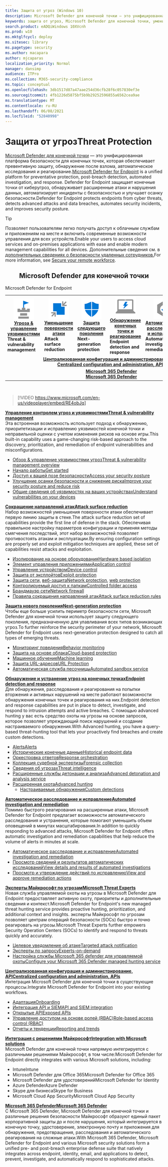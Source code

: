 ```yaml
---
title: Защита от угроз (Windows 10)
description: Microsoft Defender для конечной точки — это унифицированная платформа безопасности для конечных точек, которая обеспечивает превентивную защиту, обнаружение после взлома, автоматическое исследования и реагирование.
keywords: защита от угроз, Microsoft Defender для конечной точки, уменьшение поверхности атаки, защита следующего поколения, обнаружение и нейтрализация атак на конечные точки, автоматическое расследование и реагирование, эксперты microsoft threat, Microsoft Secure Score для устройств, продвинутая охота, охота на киберугрозы, защита от веб-угроз
search.product: eADQiWindows 10XVcnh
ms.prod: w10
ms.mktglfcycl: deploy
ms.sitesec: library
ms.pagetype: security
ms.author: macapara
author: mjcaparas
localization_priority: Normal
manager: dansimp
audience: ITPro
ms.collection: M365-security-compliance
ms.topic: conceptual
ms.openlocfilehash: 3db1517d87a47aae254d36cfb28f6c057830ef3e
ms.sourcegitcommit: 4fb1226d5875bf5b9b29252596855a6562cea9ae
ms.translationtype: MT
ms.contentlocale: ru-RU
ms.lasthandoff: 06/08/2021
ms.locfileid: "52840998"
---
```

# <a name="threat-protection"></a><span data-ttu-id="5704f-104">Защита от угроз</span><span class="sxs-lookup"><span data-stu-id="5704f-104">Threat Protection</span></span>
<span data-ttu-id="5704f-105">[Microsoft Defender для конечной точки](/microsoft-365/security/defender-endpoint/microsoft-defender-advanced-threat-protection) — это унифицированная платформа безопасности для конечных точек, которая обеспечивает превентивную защиту, обнаружение после взлома, автоматическое исследования и реагирование.</span><span class="sxs-lookup"><span data-stu-id="5704f-105">[Microsoft Defender for Endpoint](/microsoft-365/security/defender-endpoint/microsoft-defender-advanced-threat-protection) is a unified platform for preventative protection, post-breach detection, automated investigation, and response.</span></span> <span data-ttu-id="5704f-106">Defender for Endpoint защищает конечные точки от киберугроз, обнаруживает расширенные атаки и нарушения данных, автоматизирует инциденты с безопасностью и улучшает осанку безопасности.</span><span class="sxs-lookup"><span data-stu-id="5704f-106">Defender for Endpoint protects endpoints from cyber threats, detects advanced attacks and data breaches, automates security incidents, and improves security posture.</span></span>

> [!TIP]
> <span data-ttu-id="5704f-107">Позволяет пользователям легко получать доступ к облачным службам и приложениям на месте и включить современные возможности управления для всех устройств.</span><span class="sxs-lookup"><span data-stu-id="5704f-107">Enable your users to access cloud services and on-premises applications with ease and enable modern management capabilities for all devices.</span></span> <span data-ttu-id="5704f-108">Дополнительные сведения см. в [дополнительных сведениях о безопасности удаленных сотрудников.](/enterprise-mobility-security/remote-work/)</span><span class="sxs-lookup"><span data-stu-id="5704f-108">For more information, see [Secure your remote workforce](/enterprise-mobility-security/remote-work/).</span></span> 

<center><h2><span data-ttu-id="5704f-109">Microsoft Defender для конечной точки</center></span><span class="sxs-lookup"><span data-stu-id="5704f-109">Microsoft Defender for Endpoint</center></span></span></h2>
<table>
<tr>
<td><a href="#tvm"><center><img src="images/TVM_icon.png" alt="threat and vulnerability icon"> <br><span data-ttu-id="5704f-110"><b>Угроза & управление уязвимостями</b></center></a></span><span class="sxs-lookup"><span data-stu-id="5704f-110"><b>Threat & vulnerability management</b></center></a></span></span></td>
<td><a href="#asr"><center><img src="images/asr-icon.png" alt="attack surface reduction icon"> <br><span data-ttu-id="5704f-111"><b>Уменьшение поверхности атаки</b></center></a></span><span class="sxs-lookup"><span data-stu-id="5704f-111"><b>Attack surface reduction</b></center></a></span></span></td>
<td><center><a href="#ngp"><img src="images/ngp-icon.png" alt="next generation protection icon"><br> <span data-ttu-id="5704f-112"><b>Защита следующего поколения</b></a></center></span><span class="sxs-lookup"><span data-stu-id="5704f-112"><b>Next-generation protection</b></a></center></span></span></td>
<td><center><a href="#edr"><img src="images/edr-icon.png" alt="endpoint detection and response icon"><br> <span data-ttu-id="5704f-113"><b>Обнаружение конечных точек и реагирование</b></a></center></span><span class="sxs-lookup"><span data-stu-id="5704f-113"><b>Endpoint detection and response</b></a></center></span></span></td>
<td><center><a href="#ai"><img src="images/air-icon.png" alt="automated investigation and remediation icon"><br> <span data-ttu-id="5704f-114"><b>Автоматическое расследование и исправление</b></a></center></span><span class="sxs-lookup"><span data-stu-id="5704f-114"><b>Automated investigation and remediation</b></a></center></span></span></td>
<td><center><a href="#mte"><img src="images/mte-icon.png" alt="microsoft threat experts icon"><br> <span data-ttu-id="5704f-115"><b>эксперты Майкрософт по угрозам</b></a></center></span><span class="sxs-lookup"><span data-stu-id="5704f-115"><b>Microsoft Threat Experts</b></a></center></span></span></td>
</tr>
<tr>
<td colspan="7"><span data-ttu-id="5704f-116">
<a href="#apis"><center><b>Централизованная конфигурация и администрирование, API</a></span><span class="sxs-lookup"><span data-stu-id="5704f-116">
<a href="#apis"><center><b>Centralized configuration and administration, APIs</a></span></span></b></center></td>
</tr>
<tr>
<td colspan="7"><span data-ttu-id="5704f-117"><a href="#mtp"><center><b>Microsoft 365 Defender</a></span><span class="sxs-lookup"><span data-stu-id="5704f-117"><a href="#mtp"><center><b>Microsoft 365 Defender</a></span></span></center></b></td>
</tr>
</table>
<br>

<a name="tvm"></a>


>[!VIDEO https://www.microsoft.com/en-us/videoplayer/embed/RE4obJq]

<span data-ttu-id="5704f-118">**[Управление контролем угроз и уязвимостями](next-gen-threat-and-vuln-mgt.md)**</span><span class="sxs-lookup"><span data-stu-id="5704f-118">**[Threat & vulnerability management](next-gen-threat-and-vuln-mgt.md)**</span></span><br>
<span data-ttu-id="5704f-119">Эта встроенная возможность использует подход к обнаружению, приоритетизации и исправлению уязвимостей конечной точки и неправильной оценки с учетом изменения рисков на основе игры.</span><span class="sxs-lookup"><span data-stu-id="5704f-119">This built-in capability uses a game-changing risk-based approach to the discovery, prioritization, and remediation of endpoint vulnerabilities and misconfigurations.</span></span>

- [<span data-ttu-id="5704f-120">Обзор & управление уязвимостями угроз</span><span class="sxs-lookup"><span data-stu-id="5704f-120">Threat & vulnerability management overview</span></span>](next-gen-threat-and-vuln-mgt.md)
- [<span data-ttu-id="5704f-121">Начало работы</span><span class="sxs-lookup"><span data-stu-id="5704f-121">Get started</span></span>](tvm-prerequisites.md)
- [<span data-ttu-id="5704f-122">Доступ к вашей позе безопасности</span><span class="sxs-lookup"><span data-stu-id="5704f-122">Access your security posture</span></span>](tvm-dashboard-insights.md)
- [<span data-ttu-id="5704f-123">Улучшение осанки безопасности и снижение риска</span><span class="sxs-lookup"><span data-stu-id="5704f-123">Improve your security posture and reduce risk</span></span>](tvm-security-recommendation.md)
- [<span data-ttu-id="5704f-124">Общие сведения об уязвимостях на ваших устройствах</span><span class="sxs-lookup"><span data-stu-id="5704f-124">Understand vulnerabilities on your devices</span></span>](tvm-software-inventory.md)

<a name="asr"></a>

<span data-ttu-id="5704f-125">**[Сокращение направлений атак](overview-attack-surface-reduction.md)**</span><span class="sxs-lookup"><span data-stu-id="5704f-125">**[Attack surface reduction](overview-attack-surface-reduction.md)**</span></span><br>
<span data-ttu-id="5704f-126">Набор возможностей уменьшения поверхности атаки обеспечивает первую линию защиты в стеке.</span><span class="sxs-lookup"><span data-stu-id="5704f-126">The attack surface reduction set of capabilities provide the first line of defense in the stack.</span></span> <span data-ttu-id="5704f-127">Обеспечивая правильное настройку параметров конфигурации и применяя методы смягчения последствий, этот набор возможностей позволяет противостоять атакам и эксплуатации.</span><span class="sxs-lookup"><span data-stu-id="5704f-127">By ensuring configuration settings are properly set and exploit mitigation techniques are applied, these set of capabilities resist attacks and exploitation.</span></span>

- [<span data-ttu-id="5704f-128">Изолирование на основе оборудования</span><span class="sxs-lookup"><span data-stu-id="5704f-128">Hardware based isolation</span></span>](overview-hardware-based-isolation.md)
- [<span data-ttu-id="5704f-129">Элемент управления приложениями</span><span class="sxs-lookup"><span data-stu-id="5704f-129">Application control</span></span>](/windows/security/threat-protection/windows-defender-application-control/windows-defender-application-control)
- [<span data-ttu-id="5704f-130">Управление устройством</span><span class="sxs-lookup"><span data-stu-id="5704f-130">Device control</span></span>](/windows/security/threat-protection/device-guard/introduction-to-device-guard-virtualization-based-security-and-windows-defender-application-control)
- [<span data-ttu-id="5704f-131">Защита от эксплойтов</span><span class="sxs-lookup"><span data-stu-id="5704f-131">Exploit protection</span></span>](exploit-protection.md)
- <span data-ttu-id="5704f-132">[Защита сети,](network-protection.md) [веб-защита](web-protection-overview.md)</span><span class="sxs-lookup"><span data-stu-id="5704f-132">[Network protection](network-protection.md), [web protection](web-protection-overview.md)</span></span>
- [<span data-ttu-id="5704f-133">Контролируемый доступ к папкам</span><span class="sxs-lookup"><span data-stu-id="5704f-133">Controlled folder access</span></span>](controlled-folders.md)
- [<span data-ttu-id="5704f-134">Брандмауэр сети</span><span class="sxs-lookup"><span data-stu-id="5704f-134">Network firewall</span></span>](/windows/security/threat-protection/windows-firewall/windows-firewall-with-advanced-security)
- [<span data-ttu-id="5704f-135">Правила сокращения направлений атак</span><span class="sxs-lookup"><span data-stu-id="5704f-135">Attack surface reduction rules</span></span>](attack-surface-reduction.md)

<a name="ngp"></a>

<span data-ttu-id="5704f-136">**[Защита нового поколения](/windows/security/threat-protection/microsoft-defender-antivirus/microsoft-defender-antivirus-in-windows-10)**</span><span class="sxs-lookup"><span data-stu-id="5704f-136">**[Next-generation protection](/windows/security/threat-protection/microsoft-defender-antivirus/microsoft-defender-antivirus-in-windows-10)**</span></span><br>
<span data-ttu-id="5704f-137">Чтобы еще больше усилить периметр безопасности сети, Microsoft Defender для конечной точки использует защиту следующего поколения, предназначенную для улавливания всех типов возникающих угроз.</span><span class="sxs-lookup"><span data-stu-id="5704f-137">To further reinforce the security perimeter of your network, Microsoft Defender for Endpoint uses next-generation protection designed to catch all types of emerging threats.</span></span>

- [<span data-ttu-id="5704f-138">Мониторинг поведения</span><span class="sxs-lookup"><span data-stu-id="5704f-138">Behavior monitoring</span></span>](/windows/security/threat-protection/microsoft-defender-antivirus/configure-real-time-protection-microsoft-defender-antivirus)
- [<span data-ttu-id="5704f-139">Защита на основе облака</span><span class="sxs-lookup"><span data-stu-id="5704f-139">Cloud-based protection</span></span>](/windows/security/threat-protection/microsoft-defender-antivirus/configure-protection-features-microsoft-defender-antivirus)
- [<span data-ttu-id="5704f-140">Машинное обучение</span><span class="sxs-lookup"><span data-stu-id="5704f-140">Machine learning</span></span>](/windows/security/threat-protection/microsoft-defender-antivirus/utilize-microsoft-cloud-protection-microsoft-defender-antivirus)
- [<span data-ttu-id="5704f-141">Защита URL-адресов</span><span class="sxs-lookup"><span data-stu-id="5704f-141">URL Protection</span></span>](/windows/security/threat-protection/microsoft-defender-antivirus/configure-network-connections-microsoft-defender-antivirus)
- [<span data-ttu-id="5704f-142">Автоматическая служба песочницы</span><span class="sxs-lookup"><span data-stu-id="5704f-142">Automated sandbox service</span></span>](/windows/security/threat-protection/microsoft-defender-antivirus/configure-block-at-first-sight-microsoft-defender-antivirus)

<a name="edr"></a>

<span data-ttu-id="5704f-143">**[Обнаружение и устранение угроз на конечных точках](overview-endpoint-detection-response.md)**</span><span class="sxs-lookup"><span data-stu-id="5704f-143">**[Endpoint detection and response](overview-endpoint-detection-response.md)**</span></span><br>
<span data-ttu-id="5704f-144">Для обнаружения, расследования и реагирования на попытки вторжения и активных нарушений на месте работают возможности обнаружения конечных точек и реагирования на них.</span><span class="sxs-lookup"><span data-stu-id="5704f-144">Endpoint detection and response capabilities are put in place to detect, investigate, and respond to intrusion attempts and active breaches.</span></span> <span data-ttu-id="5704f-145">С помощью advanced hunting у вас есть средство охоты на угрозы на основе запросов, которое позволяет упреждающий поиск нарушений и создание настраиваемого обнаружения.</span><span class="sxs-lookup"><span data-stu-id="5704f-145">With Advanced hunting, you have a query-based threat-hunting tool that lets your proactively find breaches and create custom detections.</span></span>

- [<span data-ttu-id="5704f-146">Alerts</span><span class="sxs-lookup"><span data-stu-id="5704f-146">Alerts</span></span>](alerts-queue.md)
- [<span data-ttu-id="5704f-147">Исторические конечные данные</span><span class="sxs-lookup"><span data-stu-id="5704f-147">Historical endpoint data</span></span>](investigate-machines.md#timeline)
- [<span data-ttu-id="5704f-148">Оркестровка ответов</span><span class="sxs-lookup"><span data-stu-id="5704f-148">Response orchestration</span></span>](/windows/security/threat-protection/microsoft-defender-atp/respond-machine-alerts)
- [<span data-ttu-id="5704f-149">Коллекция судебной экспертизы</span><span class="sxs-lookup"><span data-stu-id="5704f-149">Forensic collection</span></span>](respond-machine-alerts.md#collect-investigation-package-from-devices)
- [<span data-ttu-id="5704f-150">Сведения об угрозах</span><span class="sxs-lookup"><span data-stu-id="5704f-150">Threat intelligence</span></span>](threat-indicator-concepts.md)
- [<span data-ttu-id="5704f-151">Расширенные службы детонации и анализа</span><span class="sxs-lookup"><span data-stu-id="5704f-151">Advanced detonation and analysis service</span></span>](respond-file-alerts.md#deep-analysis)
- [<span data-ttu-id="5704f-152">Расширенная охота</span><span class="sxs-lookup"><span data-stu-id="5704f-152">Advanced hunting</span></span>](advanced-hunting-overview.md)
    - [<span data-ttu-id="5704f-153">Настраиваемые обнаружения</span><span class="sxs-lookup"><span data-stu-id="5704f-153">Custom detections</span></span>](overview-custom-detections.md)

<a name="ai"></a>

<span data-ttu-id="5704f-154">**[Автоматическое расследование и исправление](automated-investigations.md)**</span><span class="sxs-lookup"><span data-stu-id="5704f-154">**[Automated investigation and remediation](automated-investigations.md)**</span></span><br>
<span data-ttu-id="5704f-155">Помимо быстрого реагирования на расширенные атаки, Microsoft Defender for Endpoint предлагает возможности автоматического расследования и устранения, которые помогают уменьшить объем оповещений в минутах масштабирования.</span><span class="sxs-lookup"><span data-stu-id="5704f-155">In addition to quickly responding to advanced attacks, Microsoft Defender for Endpoint offers automatic investigation and remediation capabilities that help reduce the volume of alerts in minutes at scale.</span></span>

- [<span data-ttu-id="5704f-156">Автоматическое расследование и исправление</span><span class="sxs-lookup"><span data-stu-id="5704f-156">Automated investigation and remediation</span></span>](automated-investigations.md)
- [<span data-ttu-id="5704f-157">Просмотр сведений и результатов автоматических исследований</span><span class="sxs-lookup"><span data-stu-id="5704f-157">View details and results of automated investigations</span></span>](auto-investigation-action-center.md)
- [<span data-ttu-id="5704f-158">Просмотр и утверждение действий по исправлению</span><span class="sxs-lookup"><span data-stu-id="5704f-158">View and approve remediation actions</span></span>](manage-auto-investigation.md)

<a name="mte"></a>

<span data-ttu-id="5704f-159">**[Эксперты Майкрософт по угрозам](microsoft-threat-experts.md)**</span><span class="sxs-lookup"><span data-stu-id="5704f-159">**[Microsoft Threat Experts](microsoft-threat-experts.md)**</span></span><br>
<span data-ttu-id="5704f-160">Новая служба управляемой охоты на угрозы в Microsoft Defender для Endpoint предоставляет активную охоту, приоритеты и дополнительные сведения и контекст.</span><span class="sxs-lookup"><span data-stu-id="5704f-160">Microsoft Defender for Endpoint's new managed threat hunting service provides proactive hunting, prioritization, and additional context and insights.</span></span> <span data-ttu-id="5704f-161">эксперты Майкрософт по угрозам позволяет центрам операций безопасности (SOCs) быстро и точно реагировать на угрозы.</span><span class="sxs-lookup"><span data-stu-id="5704f-161">Microsoft Threat Experts further empowers Security Operation Centers (SOCs) to identify and respond to threats quickly and accurately.</span></span>

- [<span data-ttu-id="5704f-162">Целевое уведомление об атаке</span><span class="sxs-lookup"><span data-stu-id="5704f-162">Targeted attack notification</span></span>](microsoft-threat-experts.md)
- [<span data-ttu-id="5704f-163">Эксперты по запросу</span><span class="sxs-lookup"><span data-stu-id="5704f-163">Experts-on-demand</span></span>](microsoft-threat-experts.md)
- [<span data-ttu-id="5704f-164">Настройка службы Microsoft 365 defender для управляемой охоты</span><span class="sxs-lookup"><span data-stu-id="5704f-164">Configure your Microsoft 365 Defender managed hunting service</span></span>](configure-microsoft-threat-experts.md)

<a name="apis"></a>

<span data-ttu-id="5704f-165">**[Централизованная конфигурация и администрирование, API](management-apis.md)**</span><span class="sxs-lookup"><span data-stu-id="5704f-165">**[Centralized configuration and administration, APIs](management-apis.md)**</span></span><br>
<span data-ttu-id="5704f-166">Интеграция Microsoft Defender для конечной точки в существующие процессы.</span><span class="sxs-lookup"><span data-stu-id="5704f-166">Integrate Microsoft Defender for Endpoint into your existing workflows.</span></span>
- [<span data-ttu-id="5704f-167">Адаптация</span><span class="sxs-lookup"><span data-stu-id="5704f-167">Onboarding</span></span>](onboard-configure.md)
- [<span data-ttu-id="5704f-168">Интеграция API и SIEM</span><span class="sxs-lookup"><span data-stu-id="5704f-168">API and SIEM integration</span></span>](configure-siem.md)
- [<span data-ttu-id="5704f-169">Открытые API</span><span class="sxs-lookup"><span data-stu-id="5704f-169">Exposed APIs</span></span>](apis-intro.md)
- [<span data-ttu-id="5704f-170">Управление доступом на основе ролей (RBAC)</span><span class="sxs-lookup"><span data-stu-id="5704f-170">Role-based access control (RBAC)</span></span>](rbac.md)
- [<span data-ttu-id="5704f-171">Отчеты и тенденции</span><span class="sxs-lookup"><span data-stu-id="5704f-171">Reporting and trends</span></span>](threat-protection-reports.md)

<a name="integration"></a>
<span data-ttu-id="5704f-172">**[Интеграция с решениями Майкрософт](threat-protection-integration.md)**</span><span class="sxs-lookup"><span data-stu-id="5704f-172">**[Integration with Microsoft solutions](threat-protection-integration.md)**</span></span> <br>
 <span data-ttu-id="5704f-173">Microsoft Defender для конечной точки напрямую интегрируется с различными решениями Майкрософт, в том числе:</span><span class="sxs-lookup"><span data-stu-id="5704f-173">Microsoft Defender for Endpoint directly integrates with various Microsoft solutions, including:</span></span>
- <span data-ttu-id="5704f-174">Intune</span><span class="sxs-lookup"><span data-stu-id="5704f-174">Intune</span></span>
- <span data-ttu-id="5704f-175">Microsoft Defender для Office 365</span><span class="sxs-lookup"><span data-stu-id="5704f-175">Microsoft Defender for Office 365</span></span>
- <span data-ttu-id="5704f-176">Microsoft Defender для удостоверений</span><span class="sxs-lookup"><span data-stu-id="5704f-176">Microsoft Defender for Identity</span></span>
- <span data-ttu-id="5704f-177">Azure Defender</span><span class="sxs-lookup"><span data-stu-id="5704f-177">Azure Defender</span></span>
- <span data-ttu-id="5704f-178">Skype для бизнеса</span><span class="sxs-lookup"><span data-stu-id="5704f-178">Skype for Business</span></span>
- <span data-ttu-id="5704f-179">Microsoft Cloud App Security</span><span class="sxs-lookup"><span data-stu-id="5704f-179">Microsoft Cloud App Security</span></span>

<a name="mtp"></a>
<span data-ttu-id="5704f-180">**[Microsoft 365 Defender](/microsoft-365/security/defender/microsoft-threat-protection)**</span><span class="sxs-lookup"><span data-stu-id="5704f-180">**[Microsoft 365 Defender](/microsoft-365/security/defender/microsoft-threat-protection)**</span></span><br>
 <span data-ttu-id="5704f-181">С Microsoft 365 Defender, Microsoft Defender для конечной точки и различные решения безопасности Майкрософт образуют единый пакет корпоративной защиты до и после нарушения, который интегрируется в конечную точку, удостоверение, электронную почту и приложения для обнаружения, предотвращения, расследования и автоматического реагирования на сложные атаки.</span><span class="sxs-lookup"><span data-stu-id="5704f-181">With Microsoft 365 Defender, Microsoft Defender for Endpoint and various Microsoft security solutions form a unified pre- and post-breach enterprise defense suite that natively integrates across endpoint, identity, email, and applications to detect, prevent, investigate, and automatically respond to sophisticated attacks.</span></span>
